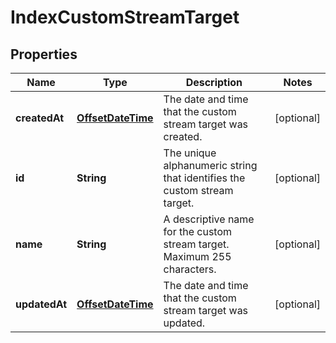 
# IndexCustomStreamTarget

## Properties
Name | Type | Description | Notes
------------ | ------------- | ------------- | -------------
**createdAt** | [**OffsetDateTime**](OffsetDateTime.md) | The date and time that the custom stream target was created. |  [optional]
**id** | **String** | The unique alphanumeric string that identifies the custom stream target. |  [optional]
**name** | **String** | A descriptive name for the custom stream target. Maximum 255 characters. |  [optional]
**updatedAt** | [**OffsetDateTime**](OffsetDateTime.md) | The date and time that the custom stream target was updated. |  [optional]



